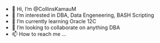 - 👋 Hi, I’m @CollinsKamauM
- 👀 I’m interested in DBA, Data Engeneering, BASH Scripting
- 🌱 I’m currently learning Oracle 12C
- 💞️ I’m looking to collaborate on anything DBA
- 📫 How to reach me ...

<!---
CollinsKamauM/CollinsKamauM is a ✨ special ✨ repository because its `README.md` (this file) appears on your GitHub profile.
You can click the Preview link to take a look at your changes.
--->
